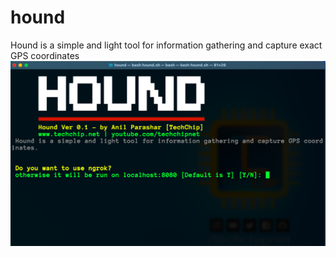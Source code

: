 # hound
Hound is a simple and light tool for information gathering and capture exact GPS coordinates
![Screenshot](Screenshot.png)
